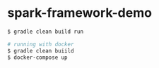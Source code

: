# spark-framework-demo

```bash
$ gradle clean build run

# running with docker
$ gradle clean buiild
$ docker-compose up
```
